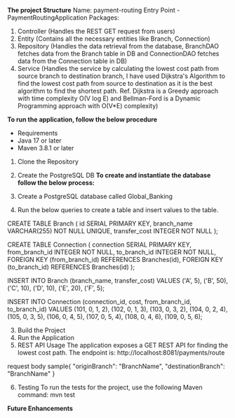 **The project Structure**
Name: payment-routing
Entry Point - PaymentRoutingApplication
Packages: 
1. Controller (Handles the REST GET request from users)
2. Entity (Contains all the necessary entities like Branch, Connection)
3. Repository (Handles the data retrieval from the database, BranchDAO fetches data from the Branch table in DB and ConnectionDAO fetches data from the Connection table in DB)
4. Service (Handles the service by calculating the lowest cost path from source branch to destination branch, I have used Dijkstra's Algorithm to find the lowest cost path from source to destination as it is the best algorithm to find the shortest path. Ref. Dijkstra is a Greedy approach with time complexity O(V log E) and Bellman-Ford is a Dynamic Programming approach with O(V*E) complexity) 


**To run the application, follow the below procedure**

* Requirements
* Java 17 or later
* Maven 3.8.1 or later

1. Clone the Repository
2. Create the PostgreSQL DB
**To create and instantiate the database follow the below process:**

1. Create a PostgreSQL database called Global_Banking
2. Run the below queries to create a table and insert values to the table.
   
CREATE TABLE Branch (
    id SERIAL PRIMARY KEY,
    branch_name VARCHAR(255) NOT NULL UNIQUE,
    transfer_cost INTEGER NOT NULL
);

CREATE TABLE Connection (
    connection SERIAL PRIMARY KEY,
    from_branch_id INTEGER NOT NULL,
    to_branch_id INTEGER NOT NULL,
    FOREIGN KEY (from_branch_id) REFERENCES Branches(id),
    FOREIGN KEY (to_branch_id) REFERENCES Branches(id)
);

INSERT INTO Branch (branch_name, transfer_cost) VALUES
('A', 5),
('B', 50),
('C', 10),
('D', 10),
('E', 20),
('F', 5);

INSERT INTO Connection (connection_id, cost, from_branch_id, to_branch_id) VALUES
(101, 0, 1, 2), 
(102, 0, 1, 3), 
(103, 0, 3, 2), 
(104, 0, 2, 4), 
(105, 0, 3, 5), 
(106, 0, 4, 5), 
(107, 0, 5, 4),
(108, 0, 4, 6),
(109, 0, 5, 6); 
   
3. Build the Project
4. Run the Application
5. REST API Usage
The application exposes a GET REST API for finding the lowest cost path. The endpoint is:
http://localhost:8081/payments/route

request body sample{
  "originBranch": "BranchName",
  "destinationBranch": "BranchName"
}

6. Testing
To run the tests for the project, use the following Maven command:
mvn test


**Future Enhancements**




